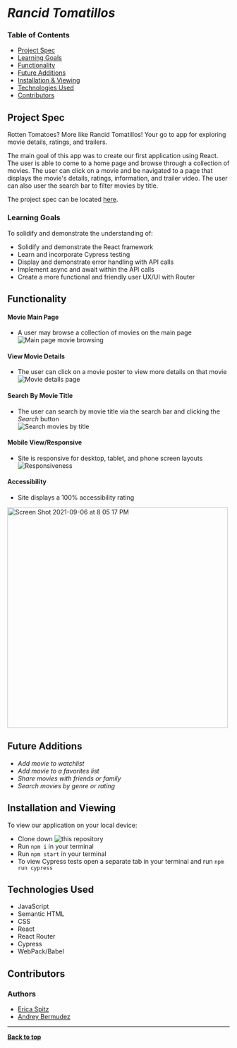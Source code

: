 # *Rancid Tomatillos*

### Table of Contents
- [Project Spec](#project-goals)
- [Learning Goals](#learning-goals)
- [Functionality](#functionality)
- [Future Additions](#future-additions)
- [Installation & Viewing](#installation-and-viewing)
- [Technologies Used](#technologies-used)
- [Contributors](#contributors)

## Project Spec
Rotten Tomatoes? More like Rancid Tomatillos! Your go to app for exploring movie details, ratings, and trailers. 

The main goal of this app was to create our first application using React. The user is able to come to a home page and browse through a collection of movies. The user can click on a movie and be navigated to a page that displays the movie's details, ratings, information, and trailer video. The user can also user the search bar to filter movies by title. 

The project spec can be located [here](https://frontend.turing.edu/projects/module-3/rancid-tomatillos-v3.html).

### Learning Goals

To solidify and demonstrate the understanding of:

- Solidify and demonstrate the React framework
- Learn and incorporate Cypress testing
- Display and demonstrate error handling with API calls
- Implement async and await within the API calls
- Create a more functional and friendly user UX/UI with Router

## Functionality 

#### Movie Main Page 
- A user may browse a collection of movies on the main page<br>
![Main page movie browsing](https://media.giphy.com/media/SBuP1i4vr3t8PI7bQ4/giphy-downsized-large.gif?cid=790b76111b7b22797e0f858eacdfcf39015c37d87e9b1d90&rid=giphy-downsized-large.gif&ct=g)

#### View Movie Details 
- The user can click on a movie poster to view more details on that movie<br>
![Movie details page](https://media.giphy.com/media/UWgd2kbdjaPy1taCXk/giphy.gif?cid=790b7611d0e982ff61d63a6c98c6802915fee6dd638d33b4&rid=giphy.gif&ct=g)
 

#### Search By Movie Title 
- The user can search by movie title via the search bar and clicking the *Search* button<br>
![Search movies by title](https://media.giphy.com/media/wdMSYeByVPztUIofDk/giphy.gif?cid=790b76118dd0ad350a4710246e719afb295d4395b45cebd0&rid=giphy.gif&ct=g)


#### Mobile View/Responsive
- Site is responsive for desktop, tablet, and phone screen layouts<br>
![Responsiveness](https://media.giphy.com/media/epkYWrmLOcEIe143SQ/giphy.gif?cid=790b7611c572835f47bb9c8fdb36278838c7ea82d5bee64f&rid=giphy.gif&ct=g)

#### Accessibility
- Site displays a 100% accessibility rating<br>
<img width="500" alt="Screen Shot 2021-09-06 at 8 05 17 PM" src="https://user-images.githubusercontent.com/73204436/132273171-588f3797-ce9f-48f2-b2fb-c6c93c628729.png">


## Future Additions

- *Add movie to watchlist*
- *Add movie to a favorites list*
- *Share movies with friends or family*
- *Search movies by genre or rating*

## Installation and Viewing 

To view our application on your local device:

- Clone down ![this](https://github.com/e-spitz/rancid-tomatillos) repository
- Run `npm i` in your terminal
- Run `npm start` in your terminal
- To view Cypress tests open a separate tab in your terminal and run `npm run cypress`


## Technologies Used
- JavaScript
- Semantic HTML
- CSS
- React 
- React Router 
- Cypress 
- WebPack/Babel


## Contributors
### Authors
- [Erica Spitz](https://github.com/e-spitz)
- [Andrey Bermudez](https://github.com/Andrey-1992)

**************************************************************************

**[Back to top](#table-of-contents)**

